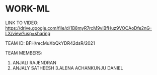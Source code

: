 # WORK-ML
LINK TO VIDEO:
https://drive.google.com/file/d/1B8myR7rcM9viBfHuz9VOCAoDfe2nG-LX/view?usp=sharing

TEAM ID: BFH/recMuXbQkYDR42dsR/2021

TEAM MEMBERS:
   1. ANJALI RAJENDRAN
   2. ANJALY SATHEESH
   3.ALENA ACHANKUNJU DANIEL
